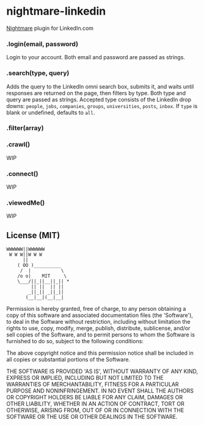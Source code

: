 nightmare-linkedin
=================

[Nightmare](https://github.com/segmentio/nightmare) plugin for LinkedIn.com

### .login(email, password)

Login to your account. Both email and password are passed as strings.

### .search(type, query)

Adds the query to the LinkedIn omni search box, submits it, and waits until responses are returned on the page, then filters by type. Both type and query are passed as strings. Accepted type consists of the LinkedIn drop downs: `people`, `jobs`, `companies`, `groups`, `universities`, `posts`, `inbox`. If `type` is blank or undefined, defaults to `all`.

### .filter(array)



### .crawl()

WIP

### .connect()

WIP

### .viewedMe()

WIP

## License (MIT)

```
WWWWWW||WWWWWW
 W W W||W W W
      ||
    ( OO )__________
     /  |           \
    /o o|    MIT     \
    \___/||_||__||_|| *
         || ||  || ||
        _||_|| _||_||
       (__|__|(__|__|
```

Permission is hereby granted, free of charge, to any person obtaining a copy of this software and associated documentation files (the 'Software'), to deal in the Software without restriction, including without limitation the rights to use, copy, modify, merge, publish, distribute, sublicense, and/or sell copies of the Software, and to permit persons to whom the Software is furnished to do so, subject to the following conditions:

The above copyright notice and this permission notice shall be included in all copies or substantial portions of the Software.

THE SOFTWARE IS PROVIDED 'AS IS', WITHOUT WARRANTY OF ANY KIND, EXPRESS OR IMPLIED, INCLUDING BUT NOT LIMITED TO THE WARRANTIES OF MERCHANTABILITY, FITNESS FOR A PARTICULAR PURPOSE AND NONINFRINGEMENT. IN NO EVENT SHALL THE AUTHORS OR COPYRIGHT HOLDERS BE LIABLE FOR ANY CLAIM, DAMAGES OR OTHER LIABILITY, WHETHER IN AN ACTION OF CONTRACT, TORT OR OTHERWISE, ARISING FROM, OUT OF OR IN CONNECTION WITH THE SOFTWARE OR THE USE OR OTHER DEALINGS IN THE SOFTWARE.

